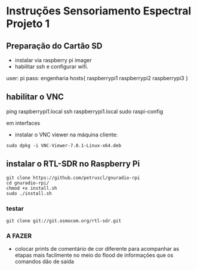 # Instruções Sensoriamento Espectral Projeto 1

## Preparação do Cartão SD 
* instalar via raspberry pi imager
* habilitar ssh e configurar wifi.

user: pi
pass: engenharia
hosts{
	raspberrypi1
	raspberrypi2
	raspberrypi3
}

##  habilitar o VNC
 ping raspberrypi1.local
 ssh raspberrypi1.local
 sudo raspi-config

em interfaces

* instalar o VNC viewer na máquina cliente:
```console 
sudo dpkg -i VNC-Viewer-7.0.1-Linux-x64.deb 
```

##  instalar o RTL-SDR no Raspberry Pi
```console
git clone https://github.com/petruscl/gnuradio-rpi
cd gnuradio-rpi/
chmod +x install.sh
sudo ./install.sh
```

### testar
```console
git clone git://git.osmocom.org/rtl-sdr.git
```

###  A FAZER
* colocar prints de comentário de cor diferente para acompanhar as etapas mais facilmente no meio do flood de informações que os comandos dão de saída
